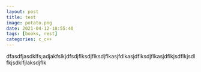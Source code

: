 ```yaml
---
layout: post
title: test
image: potato.png
date: 2021-04-12-18:55:40
tags: [books, rest]
categories: c_c++
---
```



dfasdfjasdklfs;adjakfslkjdfsdjflksdjflksdjflkasjfdlkasjdflksdjflkasjdflkjsdflkjsdlfkjsdklfjlaksdjflk